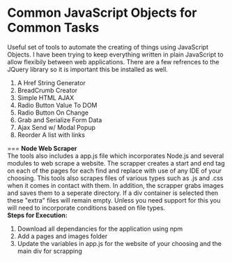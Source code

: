 # Common JavaScript Objects for Common Tasks 
Useful set of tools to automate the creating of things using JavaScript Objects.
I have been trying to keep everything written in plain JavaScript to allow flexibily between web applications. There are a few refrences to the JQuery library so it is important this be installed as well.

1. A Href String Generator  
2. BreadCrumb Creator
3. Simple HTML AJAX
4. Radio Button Value To DOM
5. Radio Button On Change
6. Grab and Serialize Form Data
7. Ajax Send w/ Modal Popup
8. Reorder A list with links

===
<b>Node Web Scraper</b> <br/>
The tools also includes a app.js file which incorporates Node.js and several modules to web scrape a website. The scrapper creates a start and end tag on each of the pages for each find and replace with use of any IDE of your choosing. This tools also scrapes files of various types such as .js and .css when it comes in contact with them. In addition, the scrapper grabs images and saves them to a seperate directory. If a div container is selected then these "extra" files will remain empty. Unless you need support for this you will need to incorporate conditions based on file types.<br/>
<b>Steps for Execution:</b> <br/>
1. Download all dependancies for the application using npm <br/>
2. Add a pages and images folder <br/>
3. Update the variables in app.js for the website of your choosing and the main div for scrapping

